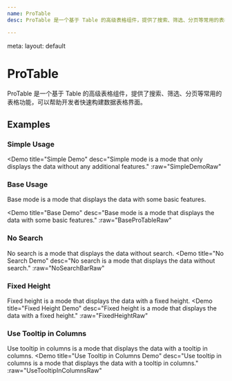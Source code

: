 ```yaml
---
name: ProTable
desc: ProTable 是一个基于 Table 的高级表格组件，提供了搜索、筛选、分页等常用的表格功能，可以帮助开发者快速构建数据表格界面。

---
```


<route lang="yaml">
  meta:
    layout: default
</route>

<script setup>
    import BaseProTable from '@/examples/ProTable/base.vue'
    import NoSearchBar from '@/examples/ProTable/no-searchbar.vue'
    import SimpleDemo from '@/examples/ProTable/simple-demo.vue'
    import FixedHeight from '@/examples/ProTable/fixed-height.vue'
    import UseTooltipInColumns from '@/examples/ProTable/use-tooltip-in-columns.vue'
</script>

# ProTable

ProTable 是一个基于 Table 的高级表格组件，提供了搜索、筛选、分页等常用的表格功能，可以帮助开发者快速构建数据表格界面。


## Examples

### Simple Usage

<Demo title="Simple Demo"
    desc="Simple mode is a mode that only displays the data without any additional features."
    :raw="SimpleDemoRaw"
>
<SimpleDemo />
</Demo>


### Base Usage

Base mode is a mode that displays the data with some basic features.

<Demo
    title="Base Demo"
    desc="Base mode is a mode that displays the data with some basic features."
    :raw="BaseProTableRaw"
>
<BaseProTable />
</Demo>

### No Search
No search is a mode that displays the data without search.
<Demo
    title="No Search Demo"
    desc="No search is a mode that displays the data without search."
    :raw="NoSearchBarRaw"
>
<NoSearchBar />
</Demo>

### Fixed Height
Fixed height is a mode that displays the data with a fixed height.
<Demo
    title="Fixed Height Demo"
    desc="Fixed height is a mode that displays the data with a fixed height."
    :raw="FixedHeightRaw"
>
<FixedHeight />
</Demo>

### Use Tooltip in Columns
Use tooltip in columns is a mode that displays the data with a tooltip in columns.
<Demo
    title="Use Tooltip in Columns Demo"
    desc="Use tooltip in columns is a mode that displays the data with a tooltip in columns."
    :raw="UseTooltipInColumnsRaw"
>
<UseTooltipInColumns />
</Demo>

